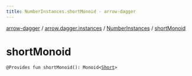 ```yaml
---
title: NumberInstances.shortMonoid - arrow-dagger
---
```


[arrow-dagger](../../index.html) / [arrow.dagger.instances](../index.html) / [NumberInstances](index.html) / [shortMonoid](./short-monoid.html)

# shortMonoid

`@Provides fun shortMonoid(): Monoid<`[`Short`](https://kotlinlang.org/api/latest/jvm/stdlib/kotlin/-short/index.html)`>`